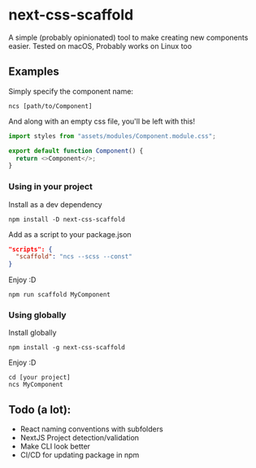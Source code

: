 # next-css-scaffold

A simple (probably opinionated) tool to make creating new components easier.
Tested on macOS, Probably works on Linux too

## Examples

Simply specify the component name:

```
ncs [path/to/Component]
```

And along with an empty css file, you'll be left with this!

```typescript
import styles from "assets/modules/Component.module.css";

export default function Component() {
  return <>Component</>;
}
```

### Using in your project
Install as a dev dependency
```
npm install -D next-css-scaffold
```
Add as a script to your package.json
```json
"scripts": {
  "scaffold": "ncs --scss --const"
}
```
Enjoy :D
```
npm run scaffold MyComponent
```

### Using globally
Install globally
```
npm install -g next-css-scaffold
```
Enjoy :D
```
cd [your project]
ncs MyComponent
```

## Todo (a lot):

- React naming conventions with subfolders
- NextJS Project detection/validation
- Make CLI look better
- CI/CD for updating package in npm
